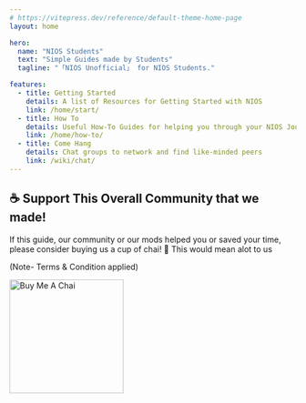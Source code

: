 ```yaml
---
# https://vitepress.dev/reference/default-theme-home-page
layout: home

hero:
  name: "NIOS Students"
  text: "Simple Guides made by Students"
  tagline: "「NIOS Unofficial」 for NIOS Students."

features:
  - title: Getting Started
    details: A list of Resources for Getting Started with NIOS
    link: /home/start/
  - title: How To
    details: Useful How-To Guides for helping you through your NIOS Journey!
    link: /home/how-to/
  - title: Come Hang
    details: Chat groups to network and find like-minded peers
    link: /wiki/chat/
---
```


## ☕ Support This Overall Community that we made!

If this guide, our community or our mods helped you or saved your time, please consider buying us a cup of chai! 💛 This would mean alot to us

(Note- Terms & Condition applied)

<a href="https://buymeachai.ankushminda.com/NiosUnofficialStudentsCommunity" target="_blank" rel="noopener noreferrer">
  <img src="https://buymeachai.ankushminda.com/assets/images/buymeachai-button.png" alt="Buy Me A Chai" width="200">
</a>